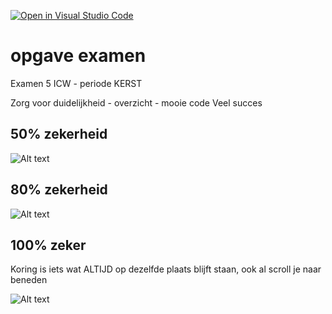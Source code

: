[![Open in Visual Studio Code](https://classroom.github.com/assets/open-in-vscode-2e0aaae1b6195c2367325f4f02e2d04e9abb55f0b24a779b69b11b9e10269abc.svg)](https://classroom.github.com/online_ide?assignment_repo_id=17445034&assignment_repo_type=AssignmentRepo)
# opgave examen

Examen 5 ICW - periode KERST

Zorg voor duidelijkheid - overzicht - mooie code
Veel succes

## 50% zekerheid

![Alt text](images/50.png)

## 80% zekerheid

![Alt text](images/80.png)

## 100% zeker

Koring is iets wat ALTIJD op dezelfde plaats blijft staan, ook al scroll je naar beneden

![Alt text](images/100.png)

